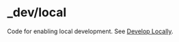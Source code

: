 # \_dev/local

Code for enabling local development. See [Develop Locally](https://github.com/pillowfication/cis89c/#develop-locally).
